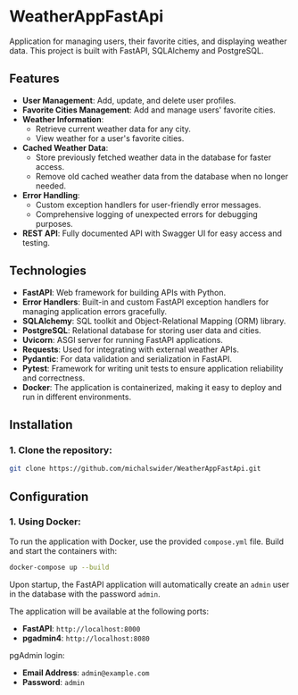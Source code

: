 # **WeatherAppFastApi**

Application for managing users, their favorite cities, and displaying weather data. This project is built with FastAPI, SQLAlchemy and PostgreSQL.

## **Features**
- **User Management**: Add, update, and delete user profiles.
- **Favorite Cities Management**: Add and manage users' favorite cities.
- **Weather Information**:
  - Retrieve current weather data for any city.
  - View weather for a user's favorite cities.
- **Cached Weather Data**:
  - Store previously fetched weather data in the database for faster access.
  - Remove old cached weather data from the database when no longer needed.
- **Error Handling**:
  - Custom exception handlers for user-friendly error messages.
  - Comprehensive logging of unexpected errors for debugging purposes.
- **REST API**: Fully documented API with Swagger UI for easy access and testing.

## **Technologies**
- **FastAPI**: Web framework for building APIs with Python.
- **Error Handlers**: Built-in and custom FastAPI exception handlers for managing application errors gracefully.
- **SQLAlchemy**: SQL toolkit and Object-Relational Mapping (ORM) library.
- **PostgreSQL**: Relational database for storing user data and cities.
- **Uvicorn**: ASGI server for running FastAPI applications.
- **Requests**: Used for integrating with external weather APIs.
- **Pydantic**: For data validation and serialization in FastAPI.
- **Pytest**: Framework for writing unit tests to ensure application reliability and correctness.
- **Docker**: The application is containerized, making it easy to deploy and run in different environments.

## **Installation**

### **1. Clone the repository:**
  ```bash
  git clone https://github.com/michalswider/WeatherAppFastApi.git
  ```

## **Configuration**

### **1. Using Docker:**
To run the application with Docker, use the provided `compose.yml` file. Build and start the containers with:
   ```bash
   docker-compose up --build
   ```
Upon startup, the FastAPI application will automatically create an `admin` user in the database with the password `admin`.

The application will be available at the following ports:
- **FastAPI**: `http://localhost:8000`
- **pgadmin4**: `http://localhost:8080`

pgAdmin login:
- **Email Address**: `admin@example.com`
- **Password**: `admin`
